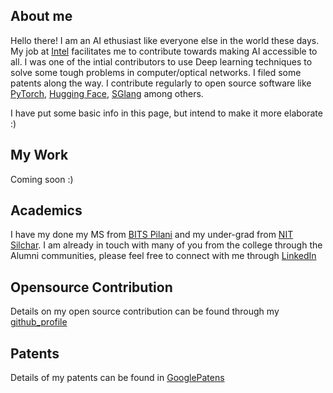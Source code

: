 ## About me 
Hello there!
I am an AI ethusiast like everyone else in the world these days. My job at [Intel](https://www.intel.com/content/www/us/en/products/docs/accelerator-engines/ai-engines.html) facilitates me to contribute towards making AI accessible to all. 
I was one of the intial contributors to use Deep learning techniques to solve some tough problems in computer/optical networks. I filed some patents along the way.
I contribute regularly to open source software like [PyTorch](https://github.com/pytorch/pytorch), [Hugging Face](https://github.com/huggingface), [SGlang](https://github.com/sgl-project/sglang) among others.

I have put some basic info in this page, but intend to make it more elaborate :)

## My Work 

Coming soon :)


## Academics
I have my done my MS from [BITS Pilani](https://www.bits-pilani.ac.in) and my under-grad from [NIT Silchar](http://www.nits.ac.in).
I am already in touch with many of you from the college through the Alumni communities, please feel free to connect with me through [LinkedIn](https://www.linkedin.com/in/ankurneog/)

## Opensource Contribution

Details on my open source contribution can be found through my [github_profile](https://github.com/ankurneog)

## Patents
Details of my  patents can be found in  [GooglePatens](https://patents.google.com/?inventor=ankur+neog&oq=ankur+neog)
